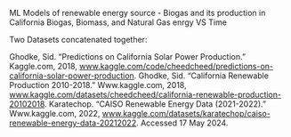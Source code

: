 ML Models of renewable energy source - Biogas and its production in California
Biogas, Biomass, and Natural Gas enrgy VS Time

Two Datasets concatenated together:

Ghodke, Sid. “Predictions on California Solar Power Production.” Kaggle.com, 2018, www.kaggle.com/code/cheedcheed/predictions-on-california-solar-power-production.
Ghodke, Sid. “California Renewable Production 2010-2018.” Www.kaggle.com, 2018, www.kaggle.com/datasets/cheedcheed/california-renewable-production-20102018.
Karatechop. “CAISO Renewable Energy Data (2021-2022).” Www.kaggle.com, 2022, www.kaggle.com/datasets/karatechop/caiso-renewable-energy-data-20212022. Accessed 17 May 2024.
